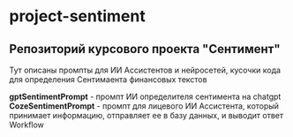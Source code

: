 # project-sentiment
 ## Репозиторий курсового проекта "Сентимент"

Тут описаны промпты для ИИ Ассистентов и нейросетей, кусочки кода для определения Сентимаента финансовых текстов

**gptSentimentPrompt** - промпт ИИ определителя сентимента на chatgpt
**CozeSentimentPrompt** - промпт для лицевого ИИ Ассистента, который принимает информацию, отправляет ее в базу данных, и выводит ответ Workflow
